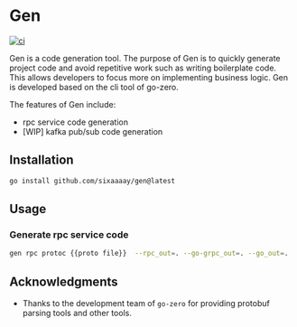 # Gen

[![ci](https://github.com/sixwaaaay/gen/actions/workflows/ci.yaml/badge.svg)](https://github.com/sixwaaaay/gen/actions/workflows/ci.yaml)

Gen is a code generation tool.
The purpose of Gen is to quickly generate project code and avoid repetitive work such as writing boilerplate code.
This allows developers to focus more on implementing business logic.
Gen is developed based on the cli tool of go-zero.

The features of Gen include:

- rpc service code generation
- [WIP] kafka pub/sub code generation

## Installation

```bash
go install github.com/sixaaaay/gen@latest
```

## Usage

### Generate rpc service code

```bash
gen rpc protoc {{proto file}}  --rpc_out=. --go-grpc_out=. --go_out=.
```

## Acknowledgments

- Thanks to the development team of `go-zero` for providing protobuf parsing tools and other tools.
